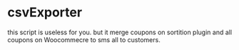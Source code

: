 # csvExporter

this script is useless for you.
but it merge coupons on sortition plugin and all coupons on Woocommecre to sms all to customers.
